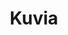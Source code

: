 ---
layout: menusivu-vain-linkit
permalink: kuvat

menu: kuvat
menu-title: Kuva-albumit
title: Kuvia

order: 
    - kuuhaukun-koiria-1
    - kuuhaukun-koiria-2
    - kuuhaukun-koiria-3
    - pennut
    - silmat
    - puutarhassa

---